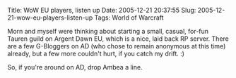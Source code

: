 Title: WoW EU players, listen up
Date: 2005-12-21 20:37:55
Slug: 2005-12-21-wow-eu-players-listen-up
Tags: World of Warcraft


Morn and myself were thinking about starting a small, casual, for-fun Tauren
guild on Argent Dawn EU, which is a nice, laid back RP server. There are a few
G-Bloggers on AD (who chose to remain anonymous at this time) already, but a
few more couldn't hurt, if you catch my drift. :)

So, if you're around on AD, drop Ambea a line.
